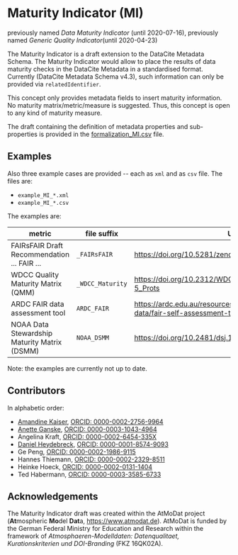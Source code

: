 # Maturity Indicator (MI)

previously named _Data Maturity Indicator_ (until 2020-07-16), previously named _Generic Quality Indicator_(until 2020-04-23)

The Maturity Indicator is a draft extension to the DataCite Metadata Schema. The Maturity Indicator would allow to place the results of data maturity checks in the DataCite Metadata in a standardised format. Currently (DataCite Metadata Schema v4.3), such information can only be provided via `relatedIdentifier`.

This concept only provides metadata fields to insert maturity information. No maturity matrix/metric/measure is suggested. Thus, this concept is open to any kind of maturity measure.

The draft containing the definition of metadata properties and sub-properties is provided in the [formalization_MI.csv](formalization_MI.csv) file.

## Examples

Also three example cases are provided -- each as `xml` and as `csv` file. The files are:

* `example_MI_*.xml`
* `example_MI_*.csv`

The examples are:

| metric                                       | file suffix      | URL                                                         |
|----------------------------------------------|------------------|---------------------------------------------------------------------------------------|
| FAIRsFAIR Draft Recommendation ... FAIR ...  | `_FAIRsFAIR`     | https://doi.org/10.5281/zenodo.3678716                                                |
| WDCC Quality Maturity Matrix (QMM)           | `_WDCC_Maturity` | https://doi.org/10.2312/WDCC/TR_QMM_Checkl_Levels_4-5_Prots                           |
| ARDC FAIR data assessment tool               | `ARDC_FAIR`      | https://ardc.edu.au/resources/working-with-data/fair-data/fair-self-assessment-tool/  |
| NOAA Data Stewardship Maturity Matrix (DSMM) | `NOAA_DSMM`      | https://doi.org/10.2481/dsj.14-049                                                    |

Note: the examples are currently not up to date.

## Contributors

In alphabetic order:

* [Amandine Kaiser](https://github.com/am-kaiser), [ORCID: 0000-0002-2756-9964](https://orcid.org/0000-0002-2756-9964)
* [Anette Ganske](https://github.com/anganske), [ORCID: 0000-0003-1043-4964 
](https://orcid.org/0000-0003-1043-4964)
* Angelina Kraft, [ORCID: 0000-0002-6454-335X](https://orcid.org/0000-0002-6454-335X)
* [Daniel Heydebreck](https://github.com/neumannd), [ORCID: 0000-0001-8574-9093](https://orcid.org/0000-0001-8574-9093)
* Ge Peng, [ORCID: 0000-0002-1986-9115](http://orcid.org/0000-0002-1986-9115)
* Hannes Thiemann, [ORCID: 0000-0002-2329-8511](https://orcid.org/0000-0002-2329-8511)
* Heinke Hoeck, [ORCID: 0000-0002-0131-1404](https://orcid.org/0000-0002-0131-1404)
* Ted Habermann, [ORCID: 0000-0003-3585-6733](https://orcid.org/0000-0003-3585-6733)

## Acknowledgements

The Maturity Indicator draft was created within the AtMoDat project (**At**mospheric **Mo**del **Dat**a, https://www.atmodat.de). AtMoDat is funded by the German Federal Ministry for Education and Research within the framework of *Atmosphaeren-Modelldaten: Datenqualitaet, Kurationskriterien und DOI-Branding* (FKZ 16QK02A).